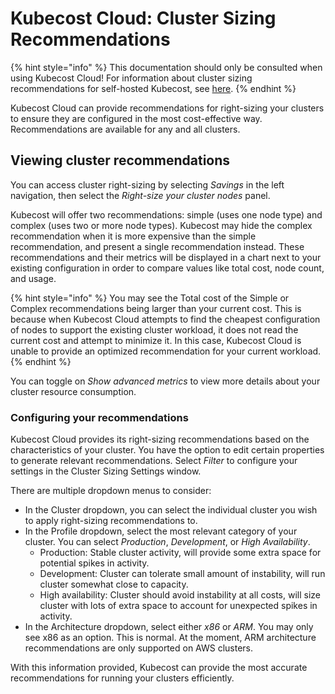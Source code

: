 # Kubecost Cloud: Cluster Sizing Recommendations

{% hint style="info" %}
This documentation should only be consulted when using Kubecost Cloud! For information about cluster sizing recommendations for self-hosted Kubecost, see [here](https://docs.kubecost.com/using-kubecost/navigating-the-kubecost-ui/savings/cluster-right-sizing-recommendations).
{% endhint %}

Kubecost Cloud can provide recommendations for right-sizing your clusters to ensure they are configured in the most cost-effective way. Recommendations are available for any and all clusters.

## Viewing cluster recommendations

You can access cluster right-sizing by selecting *Savings* in the left navigation, then select the *Right-size your cluster nodes* panel.

Kubecost will offer two recommendations: simple (uses one node type) and complex (uses two or more node types). Kubecost may hide the complex recommendation when it is more expensive than the simple recommendation, and present a single recommendation instead. These recommendations and their metrics will be displayed in a chart next to your existing configuration in order to compare values like total cost, node count, and usage.

{% hint style="info" %}
You may see the Total cost of the Simple or Complex recommendations being larger than your current cost. This is because when Kubecost Cloud attempts to find the cheapest configuration of nodes to support the existing cluster workload, it does not read the current cost and attempt to minimize it. In this case, Kubecost Cloud is unable to provide an optimized recommendation for your current workload.
{% endhint %}

You can toggle on _Show advanced metrics_ to view more details about your cluster resource consumption.

### Configuring your recommendations

Kubecost Cloud provides its right-sizing recommendations based on the characteristics of your cluster. You have the option to edit certain properties to generate relevant recommendations. Select _Filter_ to configure your settings in the Cluster Sizing Settings window.

There are multiple dropdown menus to consider:
* In the Cluster dropdown, you can select the individual cluster you wish to apply right-sizing recommendations to.
* In the Profile dropdown, select the most relevant category of your cluster. You can select _Production_, _Development_, or _High Availability_.
  * Production: Stable cluster activity, will provide some extra space for potential spikes in activity.
  * Development: Cluster can tolerate small amount of instability, will run cluster somewhat close to capacity.
  * High availability: Cluster should avoid instability at all costs, will size cluster with lots of extra space to account for unexpected spikes in activity.
* In the Architecture dropdown, select either _x86_ or _ARM_. You may only see x86 as an option. This is normal. At the moment, ARM architecture recommendations are only supported on AWS clusters.

With this information provided, Kubecost can provide the most accurate recommendations for running your clusters efficiently.

